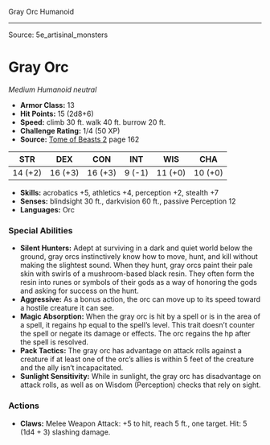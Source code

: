 <MonsterName/>Gray Orc</MonsterName>
<CreatureType/>Humanoid</CreatureType>



---

Source: 5e_artisinal_monsters

# Gray Orc

*Medium* *Humanoid* *neutral*

- **Armor Class:** 13
- **Hit Points:** 15 (2d8+6)
- **Speed:** climb 30 ft. walk 40 ft. burrow 20 ft.
- **Challenge Rating:** 1/4 (50 XP)
- **Source:** [Tome of Beasts 2](https://koboldpress.com/kpstore/product/tome-of-beasts-2-for-5th-edition) page 162

| STR | DEX | CON | INT | WIS | CHA |
| --- | --- | --- | --- | --- | --- |
| 14 (+2) | 16 (+3) | 16 (+3) | 9 (-1) | 11 (+0) | 10 (+0) |

- **Skills:** acrobatics +5, athletics +4, perception +2, stealth +7
- **Senses:** blindsight 30 ft., darkvision 60 ft., passive Perception 12
- **Languages:** Orc

### Special Abilities

- **Silent Hunters:** Adept at surviving in a dark and quiet world below the ground, gray orcs instinctively know how to move, hunt, and kill without making the slightest sound. When they hunt, gray orcs paint their pale skin with swirls of a mushroom-based black resin. They often form the resin into runes or symbols of their gods as a way of honoring the gods and asking for success on the hunt.
- **Aggressive:** As a bonus action, the orc can move up to its speed toward a hostile creature it can see.
- **Magic Absorption:** When the gray orc is hit by a spell or is in the area of a spell, it regains hp equal to the spell’s level. This trait doesn’t counter the spell or negate its damage or effects. The orc regains the hp after the spell is resolved.
- **Pack Tactics:** The gray orc has advantage on attack rolls against a creature if at least one of the orc’s allies is within 5 feet of the creature and the ally isn’t incapacitated.
- **Sunlight Sensitivity:** While in sunlight, the gray orc has disadvantage on attack rolls, as well as on Wisdom (Perception) checks that rely on sight.

### Actions

- **Claws:** Melee Weapon Attack: +5 to hit, reach 5 ft., one target. Hit: 5 (1d4 + 3) slashing damage.




